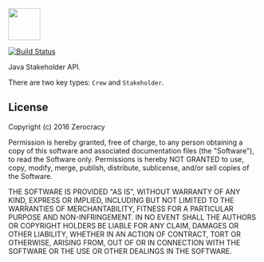 <img src="http://www.zerocracy.com/logo.svg" width="64px" height="64px"/>

[![Build Status](https://travis-ci.org/zerocracy/jstk.svg?branch=master)](https://travis-ci.org/zerocracy/jstk)

Java Stakeholder API.

There are two key types: `Crew` and `Stakeholder`.

## License

Copyright (c) 2016 Zerocracy

Permission is hereby granted, free of charge, to any person obtaining a copy
of this software and associated documentation files (the "Software"), to read
the Software only. Permissions is hereby NOT GRANTED to use, copy, modify,
merge, publish, distribute, sublicense, and/or sell copies of the Software.

THE SOFTWARE IS PROVIDED "AS IS", WITHOUT WARRANTY OF ANY KIND, EXPRESS OR
IMPLIED, INCLUDING BUT NOT LIMITED TO THE WARRANTIES OF MERCHANTABILITY,
FITNESS FOR A PARTICULAR PURPOSE AND NON-INFRINGEMENT. IN NO EVENT SHALL THE
AUTHORS OR COPYRIGHT HOLDERS BE LIABLE FOR ANY CLAIM, DAMAGES OR OTHER
LIABILITY, WHETHER IN AN ACTION OF CONTRACT, TORT OR OTHERWISE, ARISING FROM,
OUT OF OR IN CONNECTION WITH THE SOFTWARE OR THE USE OR OTHER DEALINGS IN THE
SOFTWARE.
